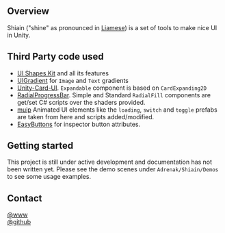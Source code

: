 ## Overview
Shiain ("shine" as pronounced in [Liamese](https://youtu.be/MywWolXGIx8?t=60)) is a set of tools to make nice UI in Unity.

## Third Party code used
- [UI Shapes Kit](https://github.com/thisotherthing/ui-shapes-kit) and all its features
- [UIGradient](https://github.com/azixMcAze/Unity-UIGradient) for `Image` and `Text` gradients
- [Unity-Card-UI](https://github.com/ryanslikesocool/Unity-Card-UI). `Expandable` component is based on `CardExpanding2D`  
- [RadialProgressBar](https://github.com/AdultLink/RadialProgressBar). Simple and Standard `RadialFill` components are get/set C# scripts over the shaders provided.
- [muip](https://github.com/Michsky/muip) Animated UI elements like the `loading`, `switch` and `toggle` prefabs are taken from here and scripts added/modified.
- [EasyButtons](https://github.com/madsbangh/EasyButtons) for inspector button attributes.  

## Getting started
This project is still under active development and documentation has not been written yet. Please see the demo scenes under `Adrenak/Shiain/Demos` to see some usage examples.

## Contact
[@www](http://www.vatsalambastha.com)  
[@github](https://www.github.com/adrenak)